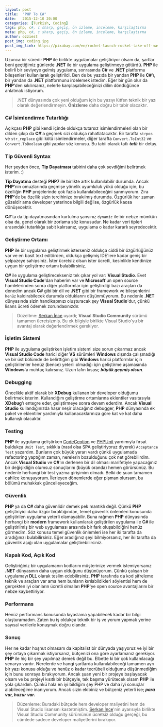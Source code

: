 ```yaml
---
layout: post
title:  "PHP To C#"
date:   2015-12-10 20:00
categories: [Turkish, Coding]
tags: php, c#, c sharp, geçiş, ön izleme, inceleme, karşılaştırma
meta: php, c#, c sharp, geçiş, ön izleme, inceleme, karşılaştırma
author: ozziest
post_img: coding.jpg
post_img_link: https://pixabay.com/en/rocket-launch-rocket-take-off-nasa-67643
---
```


Uzunca bir süredir **PHP** ile birlikte uygulamalar geliştiriyor olsam da, şartlar beni geçtiğimiz günlerde **.NET** ile bir uygulama geliştirmeye götürdü. **PHP** ile belirli bir seviyeye gelmiş uygulama, sonrasında **C#** ve **.NET** platformu bileşenleri kullanılarak geliştirildi. Ben de bu yazıda bir yandan **PHP** ile **C#**'ı, bir yandan da **.NET** platformunu irdelemek istedim. Eğer bir gün olur da **PHP**'den sıkılırsanız, nelerle karşılaşabileceğinizi dilim döndüğünce anlatmak istiyorum.

> .NET dünyasında çok yeni olduğum için bu yazıyı lütfen teknik bir yazı olarak değerlendirmeyin. **Önizleme** daha doğru bir tabir olacaktır.

### C# İsimlendirme Tutarlılığı

Açıkçası **PHP** gibi kendi içinde oldukça tutarsız isimlendirmeleri olan bir dilden çıkıp da **C#**'a geçmek sizi oldukça rahatlatacaktır. Bir tarafta `strpos` ve `str_replace` gibi kötü isimlendirmeler, diğer tarafta `Convert.ToInt32` ve `Convert.ToBoolean` gibi yapılar söz konusu. Bu tabii olarak tatlı ***tatlı*** bir detay. 

### Tip Güvenli Syntax

Her şeyden önce, **Tip Dayatması** tabirini daha çok sevdiğimi belirtmek isterim. :) 

**Tip Dayatma** desteği **PHP7** ile birlikte artık kullanılabilir durumda. Ancak **PHP**'nin omuzlarında geçmişe yönelik uyumluluk yükü olduğu için, bu özelliğin **PHP** projelerinde çok fazla kullanılabileceğini sanmıyorum. Zira **PHP**'de bu özellik sizin tercihinize bırakılmış durumda. Özgürlük her zaman güzeldir ama developer yeterince bilgili değilse, özgürlük kaosa dönüşecektir.

**C#**'ta da tip dayatmasından kurtulma şansınız `dynamic` ile bir nebze mümkün olsa da, genel olarak bir zorlama söz konusudur. Ne kadar veri tipleri arasındaki tutarlılığa sabit kalırsanız, uygulama o kadar kararlı seyredecektir.

### Geliştirme Ortamı

**PHP** ile bir uygulama geliştirmek isterseniz oldukça ciddi bir özgürlüğünüz var ve en basit text editörden, oldukça gelişmiş IDE'lere kadar geniş bir yelpazeye sahipsiniz. İster ücretsiz olsun ister ücretli, kesinlikle kendinize uygun bir geliştirme ortamı bulabilirsiniz.

**C#** ile uygulama geliştirecekseniz tek çıkar yol var: **Visual Studio**. Evet **Visual Studio Code**'dan haberim var ve **Microsoft**'un open source hamlelerinden sonra diğer platformlar için geliştirdiği bazı araçları da denedim ancak **C#** gibi bir dil ve **.NET** gibi bir framework ve bileşenlerini `henüz` kaldırabilecek durumda olduklarını düşünmüyorum. Bu nedenle **.NET** dünyasında sizin handikapınızı oluşturacak şey **Visual Studio**'dur, çünkü lisans ücreti ödemek zorundasınızdır. 

> Düzeltme: [Serkan İnce](http://twitter.com/serkanince444) uyardı; **Visual Studio Community** sürümü tamamen ücretsizmiş. Bu ek bilgiyle birlikte Visual Studio'yu bir avantaj olarak değerlendirmek gerekiyor.

### İşletim Sistemi

**PHP** ile uygulama geliştirken işletim sistemi size sorun çıkarmaz ancak **Visual Studio Code** harici diğer **VS** sürümleri **Windows** dışında çalışmadığı ve bir üst bölümde de belirttiğim gibi **Windows** harici platformlar için geliştirilenler henüz (bence) yeterli olmadığı için geliştirme aşamasında **Windows**'a muhtaç kalırsınız. Uzun lafın kısası; ***büyük geçmiş olsun***.

### Debugging

Öncelikle aktif olarak bir **XDebug** kullanan bir developer olduğumu belirtmek isterim. Kullandığım geliştirme ortamlarına eklentiler vasıtasıyla **XDebug**'ı entegre eder, geliştirmeye sonra devam ederdim. Ancak **Visual Studio** kullandığınızda haşır neşir olacağınız debugger, **PHP** dünyasında ek paket ve eklentiler yardımıyla kullanacaklarınıza göre kat ve kat daha kullanışlı olacaktır.

### Testing

**PHP** ile uygulama geliştirken [CodeCeption](http://codeception.com) ve [PHPUnit](https://phpunit.de/) yardımıyla fırsat buldukça `Unit Test`, sıklıkla (nasıl olsa SPA geliştiriyoruz diyerek) `Acceptance Test` yazardım. Bunların çok büyük yararı vardı çünkü uygulamada refactoring yaptığım zaman, nerelerin bozulduğunu çok net görebilirdim. Ancak **Visual Studio** ve **C#**'ın derlenen bir dil olması marifetiyle yapacağınız bir değişikliğin olumsuz sonuçlarını (büyük oranda) hemen görürsünüz. Bu nedenle herhangi bir test yazma girişimim olmadı. Belki de şuan tamamen cahilce konuşuyorum. İlerleyen dönemlerde eğer pişman olursam, bu bölümü muhakkak güncelleyeceğim.

### Güvenlik

**PHP** ya da **C#** daha güvenlidir demek pek mantıklı değil. Çünkü **PHP** geliştiriyici daha özgür bıraktığından, temel güvenlik önlemleri konusunda geliştirilen uygulama yeterli olamayabilir. Buna rağmen **PHP** dünyasında herhangi bir **modern** framework kullanılarak geliştirilen uygulama ile **C#** ile geliştirilmiş bir web uygulaması arasında bir fark oluşabildiğini henüz görmedim. Söz konusu temel güvenlik önlemleri ise her iki tarafta da aradığınızı bulabilirsiniz. Eğer aradığınız şeyi bilmiyorsanız, her iki tarafta da güvenlik açığı olan uygulamalar geliştirebilirsiniz.

### Kapalı Kod, Açık Kod

Geliştiriğiniz bir uygulamanın kodlarını müşterinize vermek istemiyorsanız **.NET** dünyasının daha uygun olduğunu düşünüyorum. Çünkü çalışan bir uygulamayı **DLL** olarak teslim edebilirsiniz. **PHP** tarafında da kod şifreleme teknik ve araçları var ama hem bunların kırılabildikleri söylentisi hem de gerçekten iyi olanların ücretli olmaları **PHP**'ye open source avantajlarını bir nebze kaybettiriyor.

### Performans

Henüz performans konusunda kıyaslama yapabilecek kadar bir bilgi oluşturamadım. Zaten bu iş oldukça teknik bir iş ve yorum yapmak yerine sayısal verilerle konuşmak doğru olandır. 

### Sonuç

Her ne kadar hoşnut olmasam da kapitalist bir dünyada yaşıyoruz ve iyi bir şey ortaya çıkarmak istiyorsanız, bütçenizi ona göre ayarlamanız gerekiyor. **PHP** ile hiç bir şey yapılmaz demek değil bu. Elbette ki bir çok kullanılacağı senaryo vardır. Nerelerde ve hangi şartlarda kullanılabileceği tamamen ayrı bir yazı konusu olduğu ve henüz o kadar tecrübeli olduğumu düşünmediğim için bunu sonraya bırakıyorum. Ancak şuan yeni bir projeye başlayacak olsam ve bu projeyi kısıtlı bir bütçeyle, tek başıma yürütecek olsam **PHP** ile yola çıkardım. Çünkü hala en iyi bildiğim şey PHP ve daha iyi sonuçlar alabileceğime inanıyorum. Ancak sizin ekibiniz ve bütçeniz yeterli ise; ***para var, huzur var.*** 

> Düzenleme: Buradaki bütçede hem developer maliyetini hem de Visual Studio lisansını kastetmiştim. [Serkan İnce](http://twitter.com/serkanince444)'nin uyarısıyla birlikte Visual Studio Community sürümünün ücretsiz olduğu gerçeği, bu cümlede sadece developer maliyetlerini bırakıyor.

